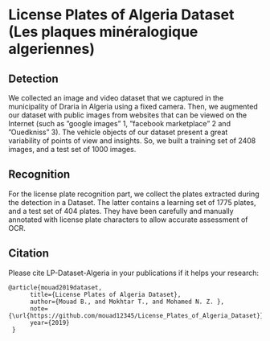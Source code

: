 # License Plates of Algeria Dataset (Les plaques minéralogique algeriennes)
## Detection
We collected an image and video dataset that we captured in the municipality of Draria in Algeria using a fixed camera. Then, we augmented our dataset with public images from websites that can be viewed on the Internet (such as ”google images” 1, ”facebook marketplace” 2 and ”Ouedkniss” 3). The vehicle objects of our dataset present a great variability of points of view and insights. So, we built a training set of 2408 images, and a test set of 1000 images.
## Recognition
For the license plate recognition part, we collect the plates extracted during the detection in a Dataset. The latter contains a learning set of 1775 plates, and a test set of 404 plates. They have been carefully and manually annotated with license plate characters to allow accurate assessment of OCR.

## Citation 
Please cite LP-Dataset-Algeria in your publications if it helps your research:

```
@article{mouad2019dataset,
      title={License Plates of Algeria Dataset},
      author={Mouad B., and Mokhtar T., and Mohamed N. Z. },
      note={\url{https://github.com/mouad12345/License_Plates_of_Algeria_Dataset}},
      year={2019}
 }

```


